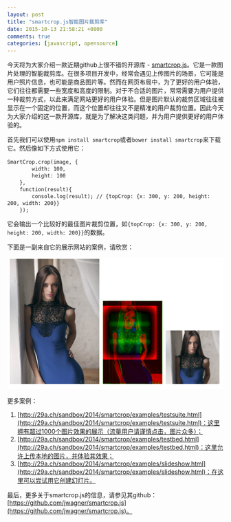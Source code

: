 ```yaml
---
layout: post
title: "smartcrop.js智能图片裁剪库"
date: 2015-10-13 21:58:21 +0800
comments: true
categories: [javascript, opensource]
---
```


今天将为大家介绍一款近期github上很不错的开源库 - [smartcrop.js](https://github.com/jwagner/smartcrop.js)。它是一款图片处理的智能裁剪库。在很多项目开发中，经常会遇见上传图片的场景，它可能是用户照片信息，也可能是商品图片等。然而在网页布局中，为了更好的用户体验，它们往往都需要一些宽度和高度的限制。对于不合适的图片，常常需要为用户提供一种裁剪方式，以此来满足网站更好的用户体验。但是图片默认的裁剪区域往往被显示在一个固定的位置，而这个位置却往往又不是精准的用户裁剪位置。因此今天为大家介绍的这一款开源库，就是为了解决这类问题，并为用户提供更好的用户体验的。

首先我们可以使用`npm install smartcrop`或者`bower install smartcrop`来下载它。然后像如下方式使用它：

	SmartCrop.crop(image, {
			width: 100,
			height: 100
		}, 
		function(result){
			console.log(result); // {topCrop: {x: 300, y: 200, height: 200, width: 200}}
		});

它会输出一个比较好的最佳图片裁剪位置，如`{topCrop: {x: 300, y: 200, height: 200, width: 200}}`的数据。

下面是一副来自它的展示网站的案例，请欣赏：

![smartcrop-图片裁剪-案例](/images/blog_img/smartcrop-图片裁剪-案例.png)

更多案例：

1. [http://29a.ch/sandbox/2014/smartcrop/examples/testsuite.html](http://29a.ch/sandbox/2014/smartcrop/examples/testsuite.html)：这里拥有超过1000个图片效果的展示（流量用户请谨慎点击，图片众多）；
2. [http://29a.ch/sandbox/2014/smartcrop/examples/testbed.html](http://29a.ch/sandbox/2014/smartcrop/examples/testbed.html)：这里允许上传本地的图片，并体验其效果；
3. [http://29a.ch/sandbox/2014/smartcrop/examples/slideshow.html](http://29a.ch/sandbox/2014/smartcrop/examples/slideshow.html)：在这里可以尝试用它创建幻灯片。

最后，更多关于smartcrop.js的信息，请参见其github：[https://github.com/jwagner/smartcrop.js](https://github.com/jwagner/smartcrop.js)。